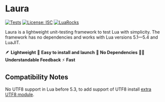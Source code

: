 # Laura

[![Tests](https://github.com/dknight/laura/actions/workflows/tests.yml/badge.svg)](https://github.com/dknight/laura/actions/workflows/tests.yml)
[![License: ISC](https://img.shields.io/badge/License-MIT-blue.svg)](https://opensource.org/licenses/MIT)
[![LuaRocks](https://img.shields.io/luarocks/v/dknight/laura)](https://luarocks.org/modules/dknight/laura)

Laura is a lightweight unit-testing framework to test Lua with simplicity.
The framework has no dependencies and works with Lua versions 5.1—5.4 and
LuaJIT.

🪶 **Lightweight**
🚀 **Easy to install and launch**
🚂 **No Dependencies**
🏃🏽 **Understandable Feedback**
⚡ **Fast**

## Compatibility Notes

No UTF8 support in Lua before 5.3, to add support of UTF8 install [extra UTF8 module](https://github.com/starwing/luautf8).
